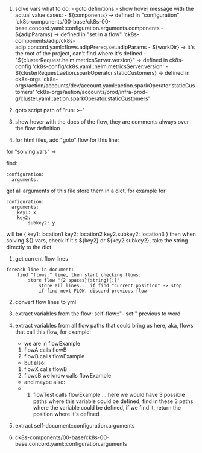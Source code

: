 1. solve vars
    what to do:
        - goto definitions
        - show hover message with the actual value
    cases:
        - ${components} -> defined in  "configuration"
            'ck8s-components/00-base/ck8s-00-base.concord.yaml::configuration.arguments.components
        - ${adipParams} -> defined in  "set in a flow"
            'ck8s-components/adip/ck8s-adip.concord.yaml::flows.adipPrereq.set.adipParams
        - ${workDir} -> it's the root of the project, can't find where it's defined
        - "${clusterRequest.helm.metricsServer.version}" -> defined in ck8s-config
            'ck8s-config/ck8s.yaml::helm.metricsServer.version'
        - ${clusterRequest.aetion.sparkOperator.staticCustomers} -> defined in ck8s-orgs
            'ck8s-orgs/aetion/accounts/dev/account.yaml::aetion.sparkOperator.staticCustomers'
            'ck8s-orgs/aetion/accounts/prod/infra-prod-g/cluster.yaml::aetion.sparkOperator.staticCustomers'

2. goto script path of "run: >-"

3. show hover with the docs of the flow, they are comments always over the flow definition

4. for html files, add "goto" flow for this line:
    <input id="flow" name="flow" value="aetionReleaseComponents" type="hidden"/>


for "solving vars" ->

find:
```
configuration:
  arguments:
```
get all arguments of this file
store them in a dict, for example for
```
configuration:
  arguments:
    key1: x
    key2:
        subkey2: y
```
will be {
    key1: location1
    key2: location2
    key2.subkey2: location3
}
then when solving ${} vars, check if it's ${key2} or ${key2.subkey2}, take the string directly to the dict

1. get current flow lines
```
foreach line in document:
    find "flows:" line, then start checking flows:
        store flow "{2 spaces}{string}{:}"
            store all lines... if find "current position" -> stop
            if find next FLOW, discard previous flow
```
2. convert flow lines to yml
3. extract variables from the flow:
    self-flow::"- set:" previous to word
4. extract variables from all flow paths that could bring us here, aka, flows that call this flow, for example:
    - we are in flowExample
    1. flowA calls flowB
    2. flowB calls flowExample
    - but also:
    1. flowX calls flowB
    2. flowsB we know calls flowExample
    - and maybe also:
    - 1. flowTest calls flowExample
    ... here we would have 3 possible paths where this variable could be defined, find in these 3 paths where the variable could be defined, if we find it, return the position where it's defined

5. extract self-document::configuration.arguments
6. ck8s-components/00-base/ck8s-00-base.concord.yaml::configuration.arguments
